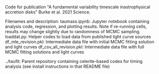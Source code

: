 Code for publication "A fundamental variability timescale inastrophysical accretion disks" Burke et al. 2021 Science.

Filenames and description:
taumass.ipynb: Jupyter notebook containing analysis code, regression, and plotting results. Note if re-running cells, results may change slightly due to randomness of MCMC sampling.
loaddat.py: Helper codes to load data from published light curve sources
df_mle_revision.pkl: Intermediate data file with initial MCMC fitting solution and light curves
df_csv_all_revision.pkl: Intermediate data file with full MCMC fitting solutions and light curves

../taufit: Parent repository containing celerite-based codes for timing analysis (see install instructions in that README file)

